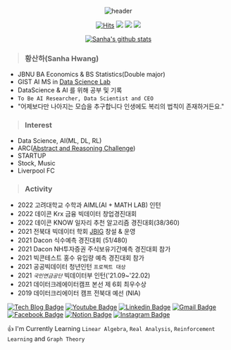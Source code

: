 <div align=center>
  
![header](https://capsule-render.vercel.app/api?type=waving&color=8C&height=200&section=header&text=Sanha%20&fontSize=50&animation=twinkling&fontcolor=8B4513&descSize=100)
  
[![Hits](https://hits.seeyoufarm.com/api/count/incr/badge.svg?url=https%3A%2F%2Fgithub.com%2Fhsh6449%2Fhit-counter&count_bg=%23222C1B&title_bg=%235C5F64&icon=github.svg&icon_color=%23F0F4F0&title=hits&edge_flat=false)](https://hits.seeyoufarm.com)
  <img src="https://img.shields.io/badge/Python-3766AB?style=flat-square&logo=Python&logoColor=white"/> <img src="https://img.shields.io/badge/R Program-178DC3?style=flat-square&logo=R&logoColor=white"/> <img src="https://img.shields.io/badge/C++-00599C?style=flat-square&logo=Cplusplus&logoColor=white"/>
  
[![Sanha's github stats](https://github-readme-stats.vercel.app/api?username=hsh6449)](https://github.com/anuraghazra/github-readme-stats)

</div>
  
> ### 황산하(Sanha Hwang)
- JBNU BA Economics & BS Statistics(Double major)
- GIST AI MS in [Data Science Lab](https://sundong.kim/)
- DataScience & AI 를 위해 공부 및 기록
- `To Be AI Researcher, Data Scientist and CEO`
- "어제보다만 나아지는 모습을 추구합니다 인생에도 복리의 법칙이 존재하거든요."

> ### Interest
- Data Science, AI(ML, DL, RL)
- ARC([Abstract and Reasoning Challenge](https://www.kaggle.com/c/abstraction-and-reasoning-challenge)) 
- STARTUP
- Stock, Music
- Liverpool FC

> ### Activity
- 2022 고려대학교 수학과 AIML(AI + MATH LAB) 인턴
- 2022 데이콘 Krx 금융 빅데이터 창업경진대회
- 2022 데이콘 KNOW 일자리 추천 알고리즘 경진대회(38/360)
- 2021 전북대 빅데이터 학회 [JBIG](https://jbigjbnu.notion.site/JBIG-JBNU-Bigdata-AI-Group-ec3541c0f66447fc8d108c13a652df80) 창설 & 운영
- 2021 Dacon 식수예측 경진대회 (51/480)
- 2021 Dacon NH투자증권 주식보유기간예측 경진대회 참가
- 2021 빅콘테스트 홍수 유입량 예측 경진대회 참가
- 2021 공공빅데이터 청년인턴 `프로젝트 대상`
- 2021 *`국민연금공단`* 빅데이터부 인턴('21.09~'22.02)
- 2021 데이터크레에이터캠프 본선 제 6회 최우수상
- 2019 데이터크리에이터 캠프 전북대 예선 (NIA)

[![Tech Blog Badge](http://img.shields.io/badge/-Tech%20blog-black?style=flat-square&logo=github&link=)]()
[![Youtube Badge](https://img.shields.io/badge/Youtube-ff0000?style=flat-square&logo=youtube&link=https://www.youtube.com/@hsh6449able/)](https://www.youtube.com/@hsh6449able/)
[![Linkedin Badge](https://img.shields.io/badge/-LinkedIn-blue?style=flat-square&logo=Linkedin&logoColor=white&link=https://www.linkedin.com/in/sanha/)](https://www.linkedin.com/in/sanha/)
[![Gmail Badge](https://img.shields.io/badge/Gmail-d14836?style=flat-square&logo=Gmail&logoColor=white&link=mailto:hsh6449@gmail.com)](mailto:hsh6449@gmail.com)
[![Facebook Badge](https://img.shields.io/badge/facebook-1877f2?style=flat-square&logo=facebook&logoColor=white&link=https://www.facebook.com/sanha.hwang)](https://www.facebook.com/sanha.hwang)
[![Notion Badge](https://img.shields.io/badge/Notion-000000?style=flat-square&title_bg=%235C5F64&logo=Notion&logo_color=%23F0F4F0&link=https://www.notion.so/Hwang-Sanha-e4cb0bf6c12145a2921efae527cd5afd)](https://www.notion.so/Hwang-Sanha-e4cb0bf6c12145a2921efae527cd5afd)
[![Instagram Badge](https://img.shields.io/badge/Instagram-grey?style=flat-square&title_bg=%235C5F64&logo=Instagram&logo_color=%E4405F&link=https://https://www.instagram.com/sanaakkhj/)](https://www.instagram.com/sanaakkhj/)

:+1: I'm Currently Learning `Linear Algebra`, `Real Analysis`, `Reinforcement Learning` and `Graph Theory`
